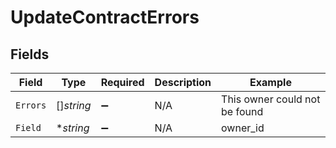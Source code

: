 # UpdateContractErrors


## Fields

| Field                         | Type                          | Required                      | Description                   | Example                       |
| ----------------------------- | ----------------------------- | ----------------------------- | ----------------------------- | ----------------------------- |
| `Errors`                      | []*string*                    | :heavy_minus_sign:            | N/A                           | This owner could not be found |
| `Field`                       | **string*                     | :heavy_minus_sign:            | N/A                           | owner_id                      |